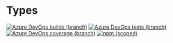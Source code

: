 # Types

[![Azure DevOps builds (branch)](https://img.shields.io/azure-devops/build/fibre-scm/1a84d4c7-ebcc-4ca3-8338-ccd5c297ca2f/12/master?label=Build)](https://dev.azure.com/Fibre-SCM/Fibre/_build)
[![Azure DevOps tests (branch)](https://img.shields.io/azure-devops/tests/fibre-scm/1a84d4c7-ebcc-4ca3-8338-ccd5c297ca2f/12/master?label=Tests)](https://dev.azure.com/Fibre-SCM/Fibre/_build)
[![Azure DevOps coverage (branch)](https://img.shields.io/azure-devops/coverage/fibre-scm/fibre/12/master?label=Coverage)](https://dev.azure.com/Fibre-SCM/Fibre/_build)
[![npm (scoped)](https://img.shields.io/npm/v/@fibre/types?color=brightgreen&label=NPM&logo=npm)](https://www.npmjs.com/package/@fibre/types)
